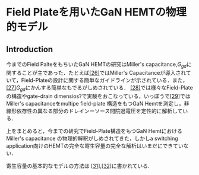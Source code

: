 # Field Plateを用いたGaN HEMTの物理的モデル

## Introduction

今までのField PalteをもちいたGaN HEMTの研究はMiller's capacitance,$G_{gd}$に関することが主であった．たとえば[[26]](https://ieeexplore.ieee.org/abstract/document/1269895)ではMiller's Capacitanceが導入されていて，Field-Plateの設計に関する簡単なガイドラインが示されている．また，[[27]](https://ieeexplore.ieee.org/document/1362991)$G_{gd}$にかんする簡単なもでるがしめされている．
[[28]](https://ieeexplore.ieee.org/abstract/document/6609049)では様々なField-Plateの構造やgate-drain dimensios?で実験をおこなっている，いっぽうで[[29]](https://ieeexplore.ieee.org/abstract/document/5735179)ではMiller's capacitanceをmultipe field-plate 構造をもつGaN Hemtを測定し，非線形依存性の異なる部分のドレインーソース間院過電圧を定性的に解析している．

上をまとめると，今までの研究でField-Plate構造をもつGaN HemtにおけるMiller's capacitance の物理的解釈がしめされてきた，しかしa switching application向けのHEMTの完全な寄生容量の完全な解析はいまだにできていない．

寄生容量の基本的なモデルの方法は [[31]](https://ieeexplore.ieee.org/abstract/document/6948843),[[32]](https://ieeexplore.ieee.org/abstract/document/6953786)に書かれている.


